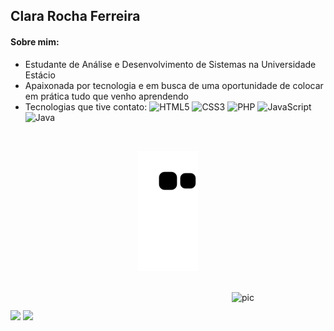 ## Clara Rocha Ferreira

#### Sobre mim:  
- Estudante de Análise e Desenvolvimento de Sistemas na Universidade Estácio
- Apaixonada por tecnologia e em busca de uma oportunidade de colocar em prática tudo que venho aprendendo
- Tecnologias que tive contato:
![HTML5](https://img.shields.io/badge/-HTML5-E34F26?style=flat-square&logo=html5&logoColor=white)
![CSS3](https://img.shields.io/badge/-CSS3-1572B6?style=flat-square&logo=css3)
![PHP](https://img.shields.io/badge/-PHP-1a165f?style=flat-square&logo=php)
![JavaScript](https://img.shields.io/badge/-JavaScript-9e7e15?style=flat-square&logo=javascript)
![Java](https://img.shields.io/badge/-Java-blue?style=flat-square)


<br>

  
<div align="center">
  
  ![Snake animation](https://github.com/rafaballerini/rafaballerini/blob/output/github-contribution-grid-snake.svg)
  
</div>
  
<div style="display: inline_block"><br>
  <img align=right alt="pic" height="150" width="150" src="https://cdn.discordapp.com/attachments/734962641277288458/1040673278571851867/gif.gif">
</div>
  
  ##
 
<div> 
  <a href = "mailto:ferreira.clararf@gmail.com"><img src="https://img.shields.io/badge/-Gmail-%23333?style=for-the-badge&logo=gmail&logoColor=red" target="_blank"></a>
  <a href="https://www.linkedin.com/in/clararochaferreira/" target="_blank"><img src="https://img.shields.io/badge/-LinkedIn-%230077B5?style=for-the-badge&logo=linkedin&logoColor=white" target="_blank"></a>  
</div>

